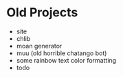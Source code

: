 # Old Projects
* site
* chlib
* moan generator
* muu (old horrible chatango bot)
* some rainbow text color formatting
* todo